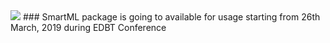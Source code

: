 <img src = "https://bigdata.cs.ut.ee/smartml/images/banner.png">
### SmartML package is going to available for usage starting from 26th March, 2019 during EDBT Conference
